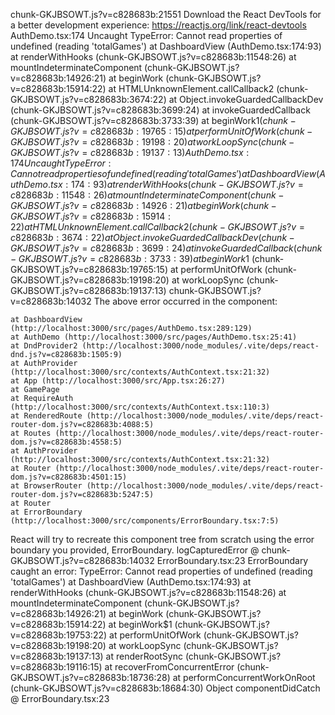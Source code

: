 chunk-GKJBSOWT.js?v=c828683b:21551 Download the React DevTools for a better development experience: https://reactjs.org/link/react-devtools
AuthDemo.tsx:174 Uncaught TypeError: Cannot read properties of undefined (reading 'totalGames')
    at DashboardView (AuthDemo.tsx:174:93)
    at renderWithHooks (chunk-GKJBSOWT.js?v=c828683b:11548:26)
    at mountIndeterminateComponent (chunk-GKJBSOWT.js?v=c828683b:14926:21)
    at beginWork (chunk-GKJBSOWT.js?v=c828683b:15914:22)
    at HTMLUnknownElement.callCallback2 (chunk-GKJBSOWT.js?v=c828683b:3674:22)
    at Object.invokeGuardedCallbackDev (chunk-GKJBSOWT.js?v=c828683b:3699:24)
    at invokeGuardedCallback (chunk-GKJBSOWT.js?v=c828683b:3733:39)
    at beginWork$1 (chunk-GKJBSOWT.js?v=c828683b:19765:15)
    at performUnitOfWork (chunk-GKJBSOWT.js?v=c828683b:19198:20)
    at workLoopSync (chunk-GKJBSOWT.js?v=c828683b:19137:13)
AuthDemo.tsx:174 Uncaught TypeError: Cannot read properties of undefined (reading 'totalGames')
    at DashboardView (AuthDemo.tsx:174:93)
    at renderWithHooks (chunk-GKJBSOWT.js?v=c828683b:11548:26)
    at mountIndeterminateComponent (chunk-GKJBSOWT.js?v=c828683b:14926:21)
    at beginWork (chunk-GKJBSOWT.js?v=c828683b:15914:22)
    at HTMLUnknownElement.callCallback2 (chunk-GKJBSOWT.js?v=c828683b:3674:22)
    at Object.invokeGuardedCallbackDev (chunk-GKJBSOWT.js?v=c828683b:3699:24)
    at invokeGuardedCallback (chunk-GKJBSOWT.js?v=c828683b:3733:39)
    at beginWork$1 (chunk-GKJBSOWT.js?v=c828683b:19765:15)
    at performUnitOfWork (chunk-GKJBSOWT.js?v=c828683b:19198:20)
    at workLoopSync (chunk-GKJBSOWT.js?v=c828683b:19137:13)
chunk-GKJBSOWT.js?v=c828683b:14032 The above error occurred in the <DashboardView> component:

    at DashboardView (http://localhost:3000/src/pages/AuthDemo.tsx:289:129)
    at AuthDemo (http://localhost:3000/src/pages/AuthDemo.tsx:25:41)
    at DndProvider2 (http://localhost:3000/node_modules/.vite/deps/react-dnd.js?v=c828683b:1505:9)
    at AuthProvider (http://localhost:3000/src/contexts/AuthContext.tsx:21:32)
    at App (http://localhost:3000/src/App.tsx:26:27)
    at GamePage
    at RequireAuth (http://localhost:3000/src/contexts/AuthContext.tsx:110:3)
    at RenderedRoute (http://localhost:3000/node_modules/.vite/deps/react-router-dom.js?v=c828683b:4088:5)
    at Routes (http://localhost:3000/node_modules/.vite/deps/react-router-dom.js?v=c828683b:4558:5)
    at AuthProvider (http://localhost:3000/src/contexts/AuthContext.tsx:21:32)
    at Router (http://localhost:3000/node_modules/.vite/deps/react-router-dom.js?v=c828683b:4501:15)
    at BrowserRouter (http://localhost:3000/node_modules/.vite/deps/react-router-dom.js?v=c828683b:5247:5)
    at Router
    at ErrorBoundary (http://localhost:3000/src/components/ErrorBoundary.tsx:7:5)

React will try to recreate this component tree from scratch using the error boundary you provided, ErrorBoundary.
logCapturedError @ chunk-GKJBSOWT.js?v=c828683b:14032
ErrorBoundary.tsx:23 ErrorBoundary caught an error: TypeError: Cannot read properties of undefined (reading 'totalGames')
    at DashboardView (AuthDemo.tsx:174:93)
    at renderWithHooks (chunk-GKJBSOWT.js?v=c828683b:11548:26)
    at mountIndeterminateComponent (chunk-GKJBSOWT.js?v=c828683b:14926:21)
    at beginWork (chunk-GKJBSOWT.js?v=c828683b:15914:22)
    at beginWork$1 (chunk-GKJBSOWT.js?v=c828683b:19753:22)
    at performUnitOfWork (chunk-GKJBSOWT.js?v=c828683b:19198:20)
    at workLoopSync (chunk-GKJBSOWT.js?v=c828683b:19137:13)
    at renderRootSync (chunk-GKJBSOWT.js?v=c828683b:19116:15)
    at recoverFromConcurrentError (chunk-GKJBSOWT.js?v=c828683b:18736:28)
    at performConcurrentWorkOnRoot (chunk-GKJBSOWT.js?v=c828683b:18684:30) Object
componentDidCatch @ ErrorBoundary.tsx:23
